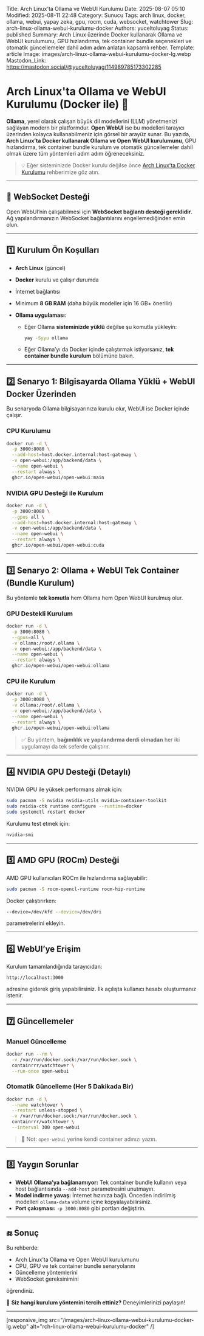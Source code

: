 Title: Arch Linux'ta Ollama ve WebUI Kurulumu
Date: 2025-08-07 05:10
Modified: 2025-08-11 22:48
Category: Sunucu
Tags: arch linux, docker, ollama, webui, yapay zeka, gpu, rocm, cuda, websocket, watchtower
Slug: arch-linux-ollama-webui-kurulumu-docker
Authors: yuceltoluyag
Status: published
Summary: Arch Linux üzerinde Docker kullanarak Ollama ve WebUI kurulumunu, GPU hızlandırma, tek container bundle seçenekleri ve otomatik güncellemeler dahil adım adım anlatan kapsamlı rehber.
Template: article
Image: images/arch-linux-ollama-webui-kurulumu-docker-lg.webp
Mastodon_Link: https://mastodon.social/@yuceltoluyag/114989785173302285

# Arch Linux'ta Ollama ve WebUI Kurulumu (Docker ile) 🤖

**Ollama**, yerel olarak çalışan büyük dil modellerini (LLM) yönetmenizi sağlayan modern bir platformdur.
**Open WebUI** ise bu modelleri tarayıcı üzerinden kolayca kullanabilmeniz için görsel bir arayüz sunar.
Bu yazıda, **Arch Linux’ta Docker kullanarak Ollama ve Open WebUI kurulumunu**, GPU hızlandırma, tek container bundle kurulum ve otomatik güncellemeler dahil olmak üzere tüm yöntemleri adım adım öğreneceksiniz.

> 💡 Eğer sisteminizde Docker kurulu değilse önce [Arch Linux’ta Docker Kurulumu](/arch-linux-docker-kurulumu) rehberimize göz atın.

---

## 🔑 WebSocket Desteği

Open WebUI’nin çalışabilmesi için **WebSocket bağlantı desteği gereklidir**.
Ağ yapılandırmanızın WebSocket bağlantılarını engellemediğinden emin olun.

---

## 1️⃣ Kurulum Ön Koşulları

* **Arch Linux** (güncel)
* **Docker** kurulu ve çalışır durumda
* İnternet bağlantısı
* Minimum **8 GB RAM** (daha büyük modeller için 16 GB+ önerilir)
* **Ollama uygulaması**:

  * Eğer Ollama **sisteminizde yüklü** değilse şu komutla yükleyin:

    ```bash
    yay -Syyu ollama
    ```
  * Eğer Ollama’yı da Docker içinde çalıştırmak istiyorsanız, **tek container bundle kurulum** bölümüne bakın.

---

## 2️⃣ Senaryo 1: Bilgisayarda Ollama Yüklü + WebUI Docker Üzerinden

Bu senaryoda Ollama bilgisayarınıza kurulu olur, WebUI ise Docker içinde çalışır.

### CPU Kurulumu

```bash
docker run -d \
  -p 3000:8080 \
  --add-host=host.docker.internal:host-gateway \
  -v open-webui:/app/backend/data \
  --name open-webui \
  --restart always \
  ghcr.io/open-webui/open-webui:main
```

### NVIDIA GPU Desteği ile Kurulum

```bash
docker run -d \
  -p 3000:8080 \
  --gpus all \
  --add-host=host.docker.internal:host-gateway \
  -v open-webui:/app/backend/data \
  --name open-webui \
  --restart always \
  ghcr.io/open-webui/open-webui:cuda
```

---

## 3️⃣ Senaryo 2: Ollama + WebUI Tek Container (Bundle Kurulum)

Bu yöntemle **tek komutla** hem Ollama hem Open WebUI kurulmuş olur.

### GPU Destekli Kurulum

```bash
docker run -d \
  -p 3000:8080 \
  --gpus=all \
  -v ollama:/root/.ollama \
  -v open-webui:/app/backend/data \
  --name open-webui \
  --restart always \
  ghcr.io/open-webui/open-webui:ollama
```

### CPU ile Kurulum

```bash
docker run -d \
  -p 3000:8080 \
  -v ollama:/root/.ollama \
  -v open-webui:/app/backend/data \
  --name open-webui \
  --restart always \
  ghcr.io/open-webui/open-webui:ollama
```

> ✅ Bu yöntem, **bağımlılık ve yapılandırma derdi olmadan** her iki uygulamayı da tek seferde çalıştırır.

---

## 4️⃣ NVIDIA GPU Desteği (Detaylı)

NVIDIA GPU ile yüksek performans almak için:

```bash
sudo pacman -S nvidia nvidia-utils nvidia-container-toolkit
sudo nvidia-ctk runtime configure --runtime=docker
sudo systemctl restart docker
```

Kurulumu test etmek için:

```bash
nvidia-smi
```

---

## 5️⃣ AMD GPU (ROCm) Desteği

AMD GPU kullanıcıları ROCm ile hızlandırma sağlayabilir:

```bash
sudo pacman -S rocm-opencl-runtime rocm-hip-runtime
```

Docker çalıştırırken:

```bash
--device=/dev/kfd --device=/dev/dri
```

parametrelerini ekleyin.

---

## 6️⃣ WebUI’ye Erişim

Kurulum tamamlandığında tarayıcıdan:

```
http://localhost:3000
```

adresine giderek giriş yapabilirsiniz.
İlk açılışta kullanıcı hesabı oluşturmanız istenir.

---

## 7️⃣ Güncellemeler

### Manuel Güncelleme

```bash
docker run --rm \
  -v /var/run/docker.sock:/var/run/docker.sock \
  containrrr/watchtower \
  --run-once open-webui
```

### Otomatik Güncelleme (Her 5 Dakikada Bir)

```bash
docker run -d \
  --name watchtower \
  --restart unless-stopped \
  -v /var/run/docker.sock:/var/run/docker.sock \
  containrrr/watchtower \
  --interval 300 open-webui
```

> 🔧 Not: `open-webui` yerine kendi container adınızı yazın.

---

## 8️⃣ Yaygın Sorunlar

* **WebUI Ollama’ya bağlanamıyor:**
  Tek container bundle kullanın veya host bağlantısında `--add-host` parametresini unutmayın.
* **Model indirme yavaş:**
  İnternet hızınıza bağlı. Önceden indirilmiş modelleri `ollama-data` volume içine kopyalayabilirsiniz.
* **Port çakışması:**
  `-p 3000:8080` gibi portları değiştirin.

---

## 🔚 Sonuç

Bu rehberde:

* Arch Linux’ta Ollama ve Open WebUI kurulumunu
* CPU, GPU ve tek container bundle senaryolarını
* Güncelleme yöntemlerini
* WebSocket gereksinimini

öğrendiniz.

💬 **Siz hangi kurulum yöntemini tercih ettiniz?** Deneyimlerinizi paylaşın!

---

[responsive_img src="/images/arch-linux-ollama-webui-kurulumu-docker-lg.webp" alt="rch-linux-ollama-webui-kurulumu-docker" /]
